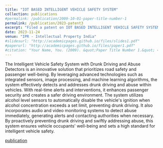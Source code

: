```yaml
---
title: "IOT BASED INTELLIGENT VEHICLE SAFETY SYSTEM"
collection: publications
#permalink: /publication/2009-10-01-paper-title-number-1
permalink: /publication/2023-patent3
excerpt: "Filed a patent on IOT BASED INTELLIGENT VEHICLE SAFETY SYSTEM - Published"
date: 2023-11-24
venue: "IPR - Intellectual Property India"
#slidesurl: "http://academicpages.github.io/files/slides1.pdf"
#paperurl: "http://academicpages.github.io/files/paper1.pdf"
#citation: "Your Name, You. (2009). &quot;Paper Title Number 1.&quot; <i>Journal 1</i>. 1(1)."
---
```


The Intelligent Vehicle Safety System with Drunk Driving and Abuse Detectors is an innovative solution that prioritizes road safety and passenger well-being. By leveraging advanced technologies such as integrated sensors, image processing, and machine learning algorithms, the system effectively detects and addresses drunk driving and abuse within vehicles. With real-time alerts and interventions, it enhances passenger security and creates a safer driving environment. The system utilizes alcohol level sensors to automatically disable the vehicle's ignition when alcohol concentration exceeds a set limit, preventing drunk driving. It also incorporates audio and video monitoring systems to detect abuse immediately, generating alerts and contacting authorities when necessary. By proactively preventing drunk driving and swiftly addressing abuse, this system ensures vehicle occupants' well-being and sets a high standard for intelligent vehicle safety.

[publication](https://drive.google.com/file/d/1DuJKs78aaYu6evxaiXmhJAtqe-hF2L5k/view)
